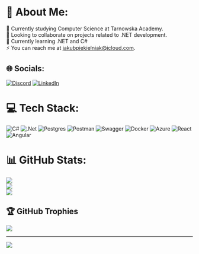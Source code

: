 # 💫 About Me:
🔭 Currently studying Computer Science at Tarnowska Academy.<br>👯 Looking to collaborate on projects related to .NET development.<br>🌱 Currently learning .NET and C#<br>⚡ You can reach me at jakubpiekielniak@icloud.com.<br>


## 🌐 Socials:
[![Discord](https://img.shields.io/badge/Discord-%237289DA.svg?logo=discord&logoColor=white)](https://discord.gg/funfcio) [![LinkedIn](https://img.shields.io/badge/LinkedIn-%230077B5.svg?logo=linkedin&logoColor=white)](https://www.linkedin.com/in/jpiekielniak) 

# 💻 Tech Stack:
![C#](https://img.shields.io/badge/c%23-%23239120.svg?style=for-the-badge&logo=csharp&logoColor=white) ![.Net](https://img.shields.io/badge/.NET-5C2D91?style=for-the-badge&logo=.net&logoColor=white) ![Postgres](https://img.shields.io/badge/postgres-%23316192.svg?style=for-the-badge&logo=postgresql&logoColor=white) ![Postman](https://img.shields.io/badge/Postman-FF6C37?style=for-the-badge&logo=postman&logoColor=white) ![Swagger](https://img.shields.io/badge/-Swagger-%23Clojure?style=for-the-badge&logo=swagger&logoColor=white) ![Docker](https://img.shields.io/badge/docker-%23316192.svg?style=for-the-badge&logo=docker&logoColor=white) ![Azure](https://img.shields.io/badge/azure-%23316192.svg?style=for-the-badge&logo=azure&logoColor=white) ![React](https://img.shields.io/badge/react-%23316192.svg?style=for-the-badge&logo=react&logoColor=white) ![Angular](https://img.shields.io/badge/angular-FF6C37.svg?style=for-the-badge&logo=angular&logoColor=white)
# 📊 GitHub Stats:
![](https://github-readme-stats.vercel.app/api?username=JPiekielniak&theme=tokyonight&hide_border=false&include_all_commits=false&count_private=false)<br/>
![](https://github-readme-streak-stats.herokuapp.com/?user=JPiekielniak&theme=tokyonight&hide_border=false)<br/>
![](https://github-readme-stats.vercel.app/api/top-langs/?username=JPiekielniak&theme=tokyonight&hide_border=false&include_all_commits=false&count_private=false&layout=compact)

## 🏆 GitHub Trophies
![](https://github-profile-trophy.vercel.app/?username=JPiekielniak&theme=juicyfresh&no-frame=false&no-bg=true&margin-w=4)

---
[![](https://visitcount.itsvg.in/api?id=JPiekielniak&icon=0&color=0)](https://visitcount.itsvg.in)

<!-- Proudly created with GPRM ( https://gprm.itsvg.in ) -->

